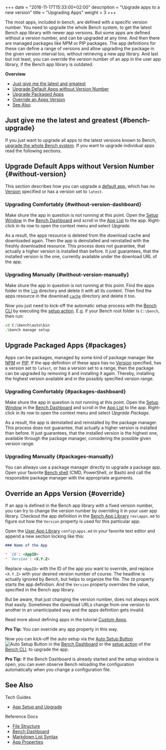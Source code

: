 +++
date = "2016-11-17T15:33:00+02:00"
description = "Upgrade apps to a new version"
title = "Upgrading Apps"
weight = 3
+++

[Bench Dashboard]: /ref/dashboard
[Setup Window]: /ref/dashboard/#setup
[Auto Setup Button]: /ref/dashboard/#setup-taskcontrol
[App List]: /ref/dashboard/#setup-applist
[Bench CLI]: /ref/bench-cli
[Bench Shell]: /guide/shell

The most apps, included in bench, are defined with a specific version number.
You need to upgrade the whole Bench system, to get the latest Bench app library
with newer app versions. But some apps are defined without a version number,
and can be upgraded at any time.
And then there are managed packages like NPM or PIP packages.
The app definitions for these can define a range of versions and allow
upgrading the package in the given version interval too, without retrieving
a new app library.
And last but not least, you can override the version number of an app in
the user app library, if the Bench app library is outdated.
<!--more-->

**Overview**

* [Just give me the latest and greatest](#bench-upgrade)
* [Upgrade Default Apps without Version Number](#without-version)
* [Upgrade Packaged Apps](#packages)
* [Override an Apps Version](#override)
* [See Also](#see-also)

## Just give me the latest and greatest {#bench-upgrade}
If you just want to upgrade all apps to the latest versions known to Bench,
[upgrade the whole Bench system](/tutorial/upgrade).
If you want to upgrade individual apps read the following sections.

## Upgrade Default Apps without Version Number {#without-version}
This section describes how you can upgrade a [default app](/ref/app-types/#default),
which has no [Version](/ref/app-properties/#Version)
specified or has a version set to `latest`.

### Upgrading Comfortably {#without-version-dashboard}
Make shure the app in question is not running at this point.
Open the [Setup Window][] in the [Bench Dashboard][] and scroll in the
[App List][] to the app.
Right-click in its row to open the context menu and select _Upgrade_.

As a result, the apps resource is deleted from the download cache
and downloaded again. Then the app is deinstalled and reinstalled
with the freshly downloaded resource.
This process does not guarantee, that actually a higher version
is installed than before.
It just guarantees, that the installed version is the one,
currently available under the download URL of the app.

### Upgrading Manually {#without-version-manually}
Make shure the app in question is not running at this point.
Find the apps folder in the [`lib`](/ref/file-structure/#lib-dir)
directory and delete it with all its content.
Then find the apps resource in the download [`cache`](/ref/file-structure/#cache-dir)
directory and delete it too.

Now you just need to kick-off the automatic setup process with the
[Bench CLI][] by executing the [setup action](/ref/bench-cli/#cmd_bench-setup).
E.g. if your Bench root folder is `C:\bench`, then run:

```cmd
cd C:\bench\auto\bin
.\bench manage setup
```

## Upgrade Packaged Apps {#packages}
Apps can be packages, managed by some kind of package manager like
[NPM](/ref/app-types/#node-package) or [PIP](/ref/app-types/#python-package).
If the app definition of these apps has no [Version](/ref/app-properties/#Version)
specified, has a version set to `latest`, or has a version set to a range,
then the package can be upgraded by removing it and installing it again.
Thereby, installing the highest version available and in the possibly
specified version range.

### Upgrading Comfortably {#packages-dashboard}
Make shure the app in question is not running at this point.
Open the [Setup Window][] in the [Bench Dashboard][] and scroll in the
[App List][] to the app.
Right-click in its row to open the context menu and select _Upgrade Package_.

As a result, the app is deinstalled and reinstalled by the package manager.
This process does not guarantee, that actually a higher version
is installed than before.
It just guarantees, that the installed version is the highest one,
available through the package manager, considering the possible given
version range.

### Upgrading Manually {#packages-manually}
You can allways use a package manager directly to upgrade a package app.
Open your favorite [Bench shell][] (CMD, PowerShell, or Bash) and
call the responsible package manager with the appropriate arguments.

## Override an Apps Version {#override}
If an app is defined in the Bench app library with a fixed version number,
you can try to change the version number by overriding it in your
user app library.
Checkout the app definition in the [Bench App Library](/ref/file-structure/#res-apps)
`res\apps.md` to figure out how the `Version` property is used for this particular app.

Open the [User App Library](/ref/file-structure/#config-apps) `config\apps.md`
in your favorite text editor and append a new section locking like this:

```md
### Name of the App

* `ID`: <AppID>
* `Version`: <X.Y.Z>
```

Replace `<AppID>` with the ID of the app you want to override,
and replace `<X.Y.Z>` with your desired version number of course.
The headline is actually ignored by Bench, but helps to organize the file.
The `ID` property starts the app definition.
And the `Version` property overrides the value, specified in the Bench app library.

But be aware, that just changing the version number, does not always work
that easily. Sometimes the download URLs change from one version to another
in an unanticipated way and the apps definition gets invalid.

Read more about defining apps in the tutorial [Custom Apps](/tutorial/apps-custom).

**Pro Tip:**
You can override any app property in this way.

Now you can kick-off the auto setup via the
[Auto Setup Button][] ![Auto Setup Button](/img/do_16.png) in the
[Bench Dashboard][] or the [setup action](/ref/bench-cli/#cmd_bench-setup) of the [Bench CLI][],
to upgrade the app.

**Pro Tip:**
If the Bench Dashboard is already started and the setup window is open,
you can even observe Bench reloading the configuration automatically
when you change a configuration file.

## See Also

Tech Guides

* [App Setup and Upgrade](/guide/app-setup)

Reference Docs

* [File Structure](/ref/file-structure)
* [Bench Dashboard](/ref/dashboard)
* [Markdown List Syntax](/ref/markup-syntax)
* [App Properties](/ref/app-properties)
